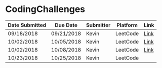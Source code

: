 # CodingChallenges

Date Submitted | Due Date     | Submitter | Platform    | Link
---------------|--------------|-----------|-------------|-----------
09/18/2018     | 09/21/2018   | Kevin     | LeetCode    | [Link](https://leetcode.com/problems/add-two-numbers/description/)
10/02/2018     | 10/05/2018   | Kevin     | LeetCode    | [Link](https://leetcode.com/problems/longest-substring-without-repeating-characters/)
10/02/2018     | 10/08/2018   | Kevin     | LeetCode    | [Link](https://leetcode.com/problems/palindrome-number/)
10/23/2018     | 10/25/2018   | Kevin     | LeetCode    | | [Link](https://leetcode.com/problems/best-time-to-buy-and-sell-stock)
